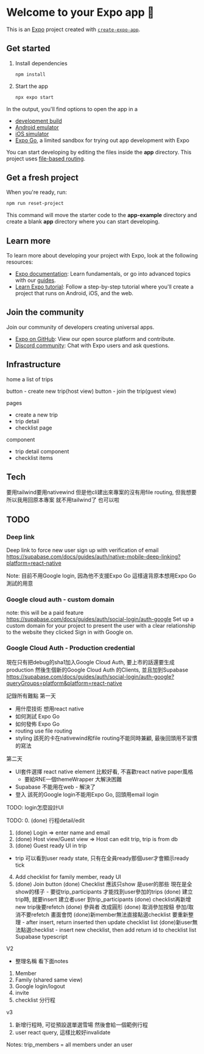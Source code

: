 # Welcome to your Expo app 👋

This is an [Expo](https://expo.dev) project created with [`create-expo-app`](https://www.npmjs.com/package/create-expo-app).

## Get started

1. Install dependencies

   ```bash
   npm install
   ```

2. Start the app

   ```bash
   npx expo start
   ```

In the output, you'll find options to open the app in a

- [development build](https://docs.expo.dev/develop/development-builds/introduction/)
- [Android emulator](https://docs.expo.dev/workflow/android-studio-emulator/)
- [iOS simulator](https://docs.expo.dev/workflow/ios-simulator/)
- [Expo Go](https://expo.dev/go), a limited sandbox for trying out app development with Expo

You can start developing by editing the files inside the **app** directory. This project uses [file-based routing](https://docs.expo.dev/router/introduction).

## Get a fresh project

When you're ready, run:

```bash
npm run reset-project
```

This command will move the starter code to the **app-example** directory and create a blank **app** directory where you can start developing.

## Learn more

To learn more about developing your project with Expo, look at the following resources:

- [Expo documentation](https://docs.expo.dev/): Learn fundamentals, or go into advanced topics with our [guides](https://docs.expo.dev/guides).
- [Learn Expo tutorial](https://docs.expo.dev/tutorial/introduction/): Follow a step-by-step tutorial where you'll create a project that runs on Android, iOS, and the web.

## Join the community

Join our community of developers creating universal apps.

- [Expo on GitHub](https://github.com/expo/expo): View our open source platform and contribute.
- [Discord community](https://chat.expo.dev): Chat with Expo users and ask questions.


## Infrastructure
home
a list of trips

button - create new trip(host view)
button - join the trip(guest view)

pages
- create a new trip
- trip detail
- checklist page

component 
- trip detail component
- checklist items


## Tech

要用tailwind要用nativewind
但是他cli建出來專案的沒有用file routing, 但我想要
所以我用回原本專案 就不用tailwind了 也可以啦

## TODO

### Deep link
Deep link to force new user sign up with verification of email
https://supabase.com/docs/guides/auth/native-mobile-deep-linking?platform=react-native 


Note: 目前不用Google login, 因為他不支援Expo Go 這樣違背原本想用Expo Go測試的用意
### Google cloud auth - custom domain
note: this will be a paid feature
https://supabase.com/docs/guides/auth/social-login/auth-google
Set up a custom domain for your project to present the user with a clear relationship to the website they clicked Sign in with Google on.

### Google Cloud Auth - Production credential
現在只有把debug的sha1加入Google Cloud Auth, 要上市的話還要生成production 然後生個新的Google Cloud Auth 的Clients, 並且加到Supabase
https://supabase.com/docs/guides/auth/social-login/auth-google?queryGroups=platform&platform=react-native


記錄所有難點
第一天
- 用什麼技術 想用react native
- 如何測試 Expo Go
- 如何發佈 Expo Go
- routing use file routing
- styling 該死的卡在nativewind和file routing不能同時兼顧, 最後回頭用不習慣的寫法

第二天
- UI套件選擇 react native element 比較好看, 不喜歡react native paper風格
  - 要給RNE一個themeWrapper 大解決困難
- Supabase 不能用在web - 解決了
- 登入 該死的Google login不能用Expo Go, 回頭用email login

TODO:
login怎麼設計UI


TODO:
0. (done) 行程detail/edit
1. (done) Login => enter name and email
2. (done) Host view/Guest view => Host can edit trip, trip is from db
3. (done) Guest ready UI in trip
  - trip 可以看到user ready state, 只有在全員ready那個user才會顯示ready tick
4. Add checklist for family member, ready UI
5. (done) Join button
(done) Checklist 應該只show 是user的那些 現在是全show的樣子 - 要從trip_participants 才能找到user參加的trips
(done) 建立trip時, 就要insert 建立者user 到trip_participants
(done) checklist再新增new trip後要refetch
(done) 參與者 改成圓形
(done) 取消參加按鈕
參加/取消不要refetch 畫面會閃
(done)新member無法直接點選checklist 要重新整理 - after insert, return inserted then update checklist list
(done)新user無法點選checklist - insert new checklist, then add return id to checklist list
Supabase typescript

V2
- 整理名稱 看下面notes
1. Member
2. Family (shared same view)
3. Google login/logout
4. invite
5. checklist 分行程

v3
1. 新增行程時, 可從預設選單選雪場 然後會給一個範例行程
2. user react query, 這樣比較好invalidate


Notes:
trip_members = all members under an user

